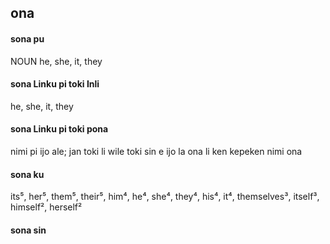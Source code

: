## ona

#### sona pu

NOUN he, she, it, they

#### sona Linku pi toki Inli

he, she, it, they

#### sona Linku pi toki pona

nimi pi ijo ale; jan toki li wile toki sin e ijo la ona li ken kepeken nimi ona

#### sona ku

its⁵, her⁵, them⁵, their⁵, him⁴, he⁴, she⁴, they⁴, his⁴, it⁴, themselves³, itself³, himself², herself²

#### sona sin

